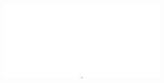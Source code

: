 <div align="center">
    <img src="hello.svg" width="700" alt="css-in-readme">
</div>
<div align="center">
    <a href="https://linkedin.com/in/alvaro-salis/">
         <img src="linkedin-bagde.svg" width="250" alt="css-in-readme">
    </a>
    <a href="mailto:contacto@alvaro.salis.com">
         <img src="email-badge.svg" width="250" alt="css-in-readme">
    </a>
</div>




